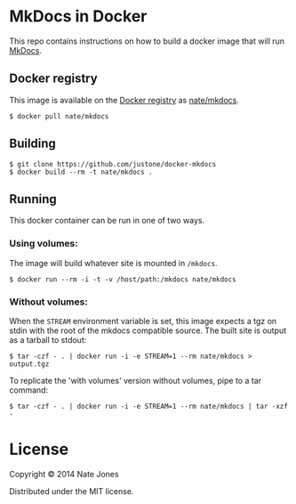# MkDocs in Docker

This repo contains instructions on how to build a docker image that will run
[MkDocs](http://www.mkdocs.org/).

## Docker registry

This image is available on the [Docker registry](https://index.docker.io/) as
[nate/mkdocs](https://index.docker.io/u/nate/mkdocs/).

```
$ docker pull nate/mkdocs
```

## Building

```
$ git clone https://github.com/justone/docker-mkdocs
$ docker build --rm -t nate/mkdocs .
```

## Running

This docker container can be run in one of two ways.

### Using volumes:

The image will build whatever site is mounted in `/mkdocs`.

```
$ docker run --rm -i -t -v /host/path:/mkdocs nate/mkdocs
```

### Without volumes:

When the `STREAM` environment variable is set, this image expects a tgz on stdin with the root of the mkdocs compatible source. The built site is output as a tarball to stdout:

```
$ tar -czf - . | docker run -i -e STREAM=1 --rm nate/mkdocs > output.tgz
```

To replicate the 'with volumes' version without volumes, pipe to a tar command:

```
$ tar -czf - . | docker run -i -e STREAM=1 --rm nate/mkdocs | tar -xzf -
```

# License

Copyright © 2014 Nate Jones

Distributed under the MIT license.
